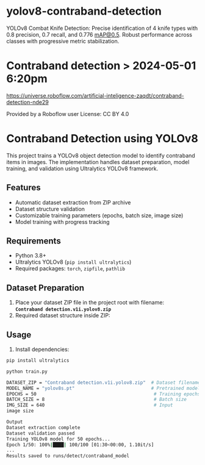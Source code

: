 # yolov8-contraband-detection
YOLOv8 Combat Knife Detection: Precise identification of 4 knife types with 0.8 precision, 0.7 recall, and 0.776 mAP@0.5. Robust performance across classes with progressive metric stabilization.
# Contraband detection > 2024-05-01 6:20pm
https://universe.roboflow.com/artificial-inteligence-zaqdt/contraband-detection-nde29

Provided by a Roboflow user
License: CC BY 4.0


# Contraband Detection using YOLOv8

This project trains a YOLOv8 object detection model to identify contraband items in images. The implementation handles dataset preparation, model training, and validation using Ultralytics YOLOv8 framework.

## Features
- Automatic dataset extraction from ZIP archive
- Dataset structure validation
- Customizable training parameters (epochs, batch size, image size)
- Model training with progress tracking

## Requirements
- Python 3.8+
- Ultralytics YOLOv8 (`pip install ultralytics`)
- Required packages: `torch`, `zipfile`, `pathlib`

## Dataset Preparation
1. Place your dataset ZIP file in the project root with filename:  
   **`Contraband detection.v1i.yolov8.zip`**
2. Required dataset structure inside ZIP:


## Usage
1. Install dependencies:
```bash
pip install ultralytics

python train.py

DATASET_ZIP = "Contraband detection.v1i.yolov8.zip"  # Dataset filename
MODEL_NAME = "yolov8s.pt"                            # Pretrained model
EPOCHS = 50                                           # Training epochs
BATCH_SIZE = 8                                        # Batch size
IMG_SIZE = 640                                        # Input 
image size

Output
Dataset extraction complete
Dataset validation passed
Training YOLOv8 model for 50 epochs...
Epoch 1/50: 100%|████| 100/100 [01:30<00:00, 1.10it/s]
...
Results saved to runs/detect/contraband_model
